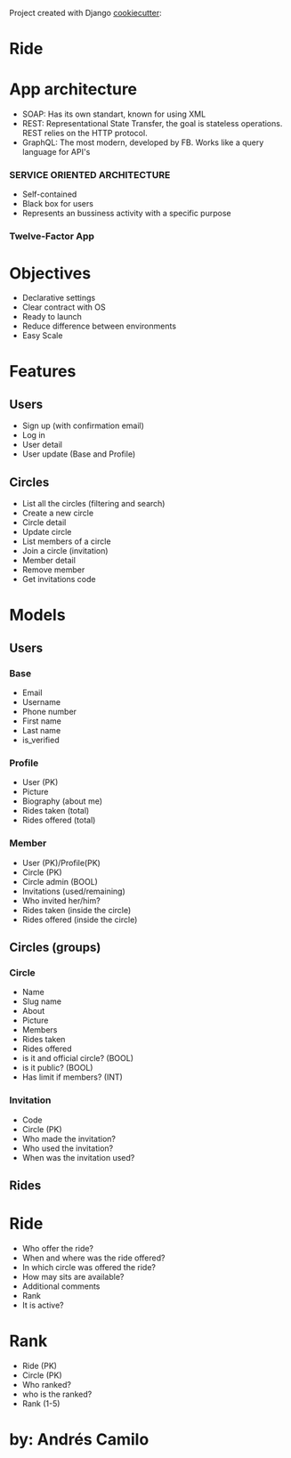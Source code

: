 Project created with Django [cookiecutter](https://github.com/cookiecutter/cookiecutter-django):

# Ride 

# App architecture

- SOAP: Has its own standart, known for using XML
- REST: Representational State Transfer, the goal is stateless operations. REST relies on the HTTP protocol.
- GraphQL: The most modern, developed by FB. Works like a query language for API's

### SERVICE ORIENTED ARCHITECTURE

- Self-contained
- Black box for users
- Represents an bussiness activity with a specific purpose

### Twelve-Factor App

# Objectives

- Declarative settings
- Clear contract with OS
- Ready to launch
- Reduce difference between environments
- Easy Scale

# Features

## Users

- Sign up (with confirmation email)
- Log in
- User detail
- User update (Base and Profile)

## Circles

- List all the circles (filtering and search)
- Create a new circle
- Circle detail
- Update circle
- List members of a circle
- Join a circle (invitation)
- Member detail
- Remove member
- Get invitations code

# Models

## Users

### Base

- Email
- Username
- Phone number
- First name
- Last name
- is_verified

### Profile

- User (PK)
- Picture
- Biography (about me)
- Rides taken (total)
- Rides offered (total)

### Member

- User (PK)/Profile(PK)
- Circle (PK)
- Circle admin (BOOL)
- Invitations (used/remaining)
- Who invited her/him?
- Rides taken (inside the circle)
- Rides offered (inside the circle)

## Circles (groups)

### Circle

- Name
- Slug name
- About
- Picture
- Members
- Rides taken
- Rides offered
- is it and official circle? (BOOL)
- is it public? (BOOL)
- Has limit if members? (INT)

### Invitation

- Code
- Circle (PK)
- Who made the invitation?
- Who used the invitation?
- When was the invitation used?

## Rides

# Ride

- Who offer the ride?
- When and where was the ride offered?
- In which circle was offered the ride?
- How may sits are available?
- Additional comments
- Rank
- It is active?

# Rank

- Ride (PK)
- Circle (PK)
- Who ranked?
- who is the ranked?
- Rank (1-5)

# by: Andrés Camilo

